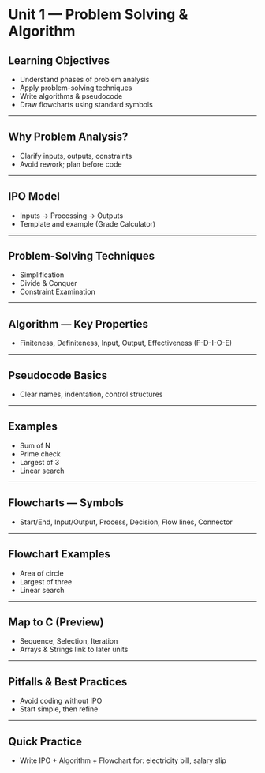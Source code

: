 # Unit 1 — Problem Solving & Algorithm
## Learning Objectives
- Understand phases of problem analysis
- Apply problem-solving techniques
- Write algorithms & pseudocode
- Draw flowcharts using standard symbols

---
## Why Problem Analysis?
- Clarify inputs, outputs, constraints
- Avoid rework; plan before code

---
## IPO Model
- Inputs → Processing → Outputs
- Template and example (Grade Calculator)

---
## Problem-Solving Techniques
- Simplification
- Divide & Conquer
- Constraint Examination

---
## Algorithm — Key Properties
- Finiteness, Definiteness, Input, Output, Effectiveness (F-D-I-O-E)

---
## Pseudocode Basics
- Clear names, indentation, control structures

---
## Examples
- Sum of N
- Prime check
- Largest of 3
- Linear search

---
## Flowcharts — Symbols
- Start/End, Input/Output, Process, Decision, Flow lines, Connector

---
## Flowchart Examples
- Area of circle
- Largest of three
- Linear search

---
## Map to C (Preview)
- Sequence, Selection, Iteration
- Arrays & Strings link to later units

---
## Pitfalls & Best Practices
- Avoid coding without IPO
- Start simple, then refine

---
## Quick Practice
- Write IPO + Algorithm + Flowchart for: electricity bill, salary slip
